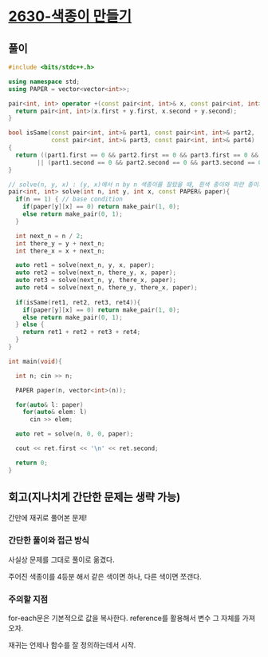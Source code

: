 # [2630-색종이 만들기](https://www.acmicpc.net/problem/2630)

## 풀이

```cpp
#include <bits/stdc++.h>

using namespace std;
using PAPER = vector<vector<int>>;

pair<int, int> operator +(const pair<int, int>& x, const pair<int, int>& y){
  return pair<int, int>(x.first + y.first, x.second + y.second);
}

bool isSame(const pair<int, int>& part1, const pair<int, int>& part2,
            const pair<int, int>& part3, const pair<int, int>& part4)
{
  return ((part1.first == 0 && part2.first == 0 && part3.first == 0 && part4.first == 0)
        || (part1.second == 0 && part2.second == 0 && part3.second == 0 && part4.second == 0));
}

// solve(n, y, x) : (y, x)에서 n by n 색종이를 잘랐을 때, 흰색 종이와 파란 종이의 개수 
pair<int, int> solve(int n, int y, int x, const PAPER& paper){
  if(n == 1) { // base condition
    if(paper[y][x] == 0) return make_pair(1, 0);
    else return make_pair(0, 1);
  }

  int next_n = n / 2;
  int there_y = y + next_n;
  int there_x = x + next_n;

  auto ret1 = solve(next_n, y, x, paper);
  auto ret2 = solve(next_n, there_y, x, paper);
  auto ret3 = solve(next_n, y, there_x, paper);
  auto ret4 = solve(next_n, there_y, there_x, paper);
  
  if(isSame(ret1, ret2, ret3, ret4)){
    if(paper[y][x] == 0) return make_pair(1, 0);
    else return make_pair(0, 1);
  } else {
    return ret1 + ret2 + ret3 + ret4;
  }
}

int main(void){

  int n; cin >> n;

  PAPER paper(n, vector<int>(n));

  for(auto& l: paper)
    for(auto& elem: l)
      cin >> elem;

  auto ret = solve(n, 0, 0, paper);

  cout << ret.first << '\n' << ret.second;

  return 0;
}
```

## 회고(지나치게 간단한 문제는 생략 가능)

간만에 재귀로 풀어본 문제!

### 간단한 풀이와 접근 방식

사실상 문제를 그대로 풀이로 옮겼다.

주어진 색종이를 4등분 해서 같은 색이면 하나, 다른 색이면 쪼갠다.

### 주의할 지점

for-each문은 기본적으로 값을 복사한다. reference를 활용해서 변수 그 자체를 가져오자.

재귀는 언제나 함수를 잘 정의하는데서 시작.